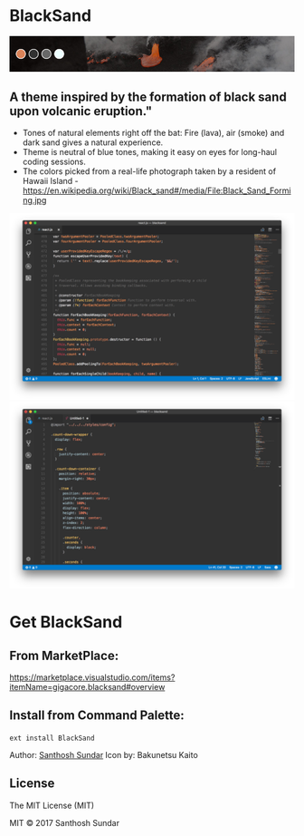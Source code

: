# BlackSand
![ScreenShot](/assets/banner-1.jpg)
## A theme inspired by the formation of black sand upon volcanic eruption."

* Tones of natural elements right off the bat: Fire (lava), air (smoke) and dark sand gives a natural experience.
* Theme is neutral of blue tones, making it easy on eyes for long-haul coding sessions.
* The colors picked from a real-life photograph taken by a resident of Hawaii Island - https://en.wikipedia.org/wiki/Black_sand#/media/File:Black_Sand_Forming.jpg

![ScreenShot](/assets/screenshot-1.png)
![ScreenShot](/assets/screenshot-2.png)

# Get BlackSand

## From MarketPlace:

https://marketplace.visualstudio.com/items?itemName=gigacore.blacksand#overview

## Install from Command Palette:

```ext install BlackSand```


Author: [Santhosh Sundar](http://gigacore.in)
Icon by: Bakunetsu Kaito

## License
The MIT License (MIT)

MIT © 2017 Santhosh Sundar